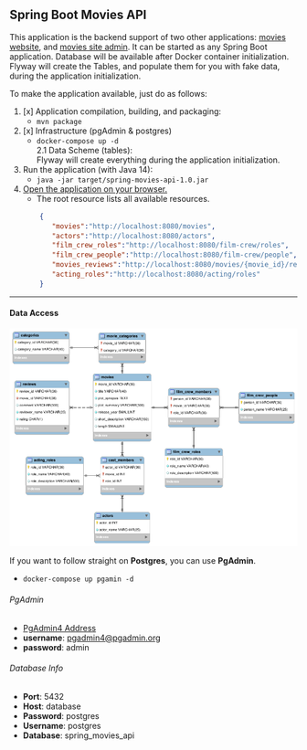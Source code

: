 ## Spring Boot Movies API

This application is the backend support of two other applications: [movies website](../003-frontend-react-site), 
and [movies site admin](../004-frontend-react-admin). It can be started as any Spring Boot application. Database will 
be available after Docker container initialization. Flyway will create the Tables, and populate them for you with fake data, 
during the application initialization.

To make the application available, just do as follows:

1. [x] Application compilation, building, and packaging:  
	- ```mvn package```
2. [x] Infrastructure (pgAdmin & postgres)
	- ```docker-compose up -d```     
	2.1 Data Scheme (tables):  
    Flyway will create everything during the application initialization. 
3. Run the application (with Java 14):
   - ```java -jar target/spring-movies-api-1.0.jar ```
4. [Open the application on your browser.](http://localhost:8080/)
    - The root resource lists all available resources.
    ```json
        {
           "movies":"http://localhost:8080/movies",
           "actors":"http://localhost:8080/actors",
           "film_crew_roles":"http://localhost:8080/film-crew/roles",
           "film_crew_people":"http://localhost:8080/film-crew/people",
           "movies_reviews":"http://localhost:8080/movies/{movie_id}/reviews",
           "acting_roles":"http://localhost:8080/acting/roles"
        }
    ```

****
#### Data Access

![database schema](docs/database/EER-Diagram.png)

If you want to follow straight on **Postgres**, you can use **PgAdmin**.  

 - ```docker-compose up pgamin -d```

###### PgAdmin  
 - [PgAdmin4 Address](http://localhost:5050)   
 - **username**: pgadmin4@pgadmin.org  
 - **password**: admin  

###### Database Info
 - **Port**: 5432  
 - **Host**: database  
 - **Password**: postgres  
 - **Username**: postgres  
 - **Database**: spring_movies_api  

